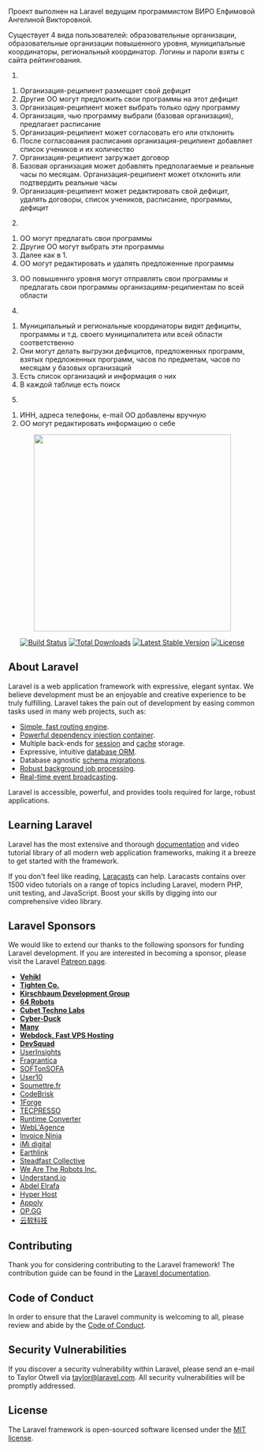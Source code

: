 Проект выполнен на Laravel ведущим программистом ВИРО Елфимовой Ангелиной Викторовной.

Существует 4 вида пользователей: образовательные организации, образовательные организации повышенного уровня, муниципальные координаторы, 
региональный координатор. Логины и пароли взяты с сайта рейтингования.


1.
1) Организация-реципиент размещает свой дефицит
2) Другие ОО могут предложить свои программы на этот дефицит
3) Организация-реципиент может выбрать только одну программу
4) Организация, чью программу выбрали (базовая организация), предлагает расписание
5) Организация-реципиент может согласовать его или отклонить
6) После согласования расписания организация-реципиент добавляет список учеников и их количество
7) Организация-реципиент загружает договор
8) Базовая организация может добавлять предполагаемые и реальные часы по месяцам. Организация-реципиент может отклонить или подтвердить реальные часы
9) Организация-реципиент может редактировать свой дефицит, удалять договоры, список учеников, расписание, программы, дефицит

2.
1) ОО могут предлагать свои программы
2) Другие ОО могут выбрать эти программы
3) Далее как в 1.
4) ОО могут редактировать и удалять предложенные программы

3. ОО повышеннго уровня могут отправлять свои программы и предлагать свои программы организациям-реципиентам по всей области

4. 
1) Муниципальный и региональные координаторы видят дефициты, программы и т.д. своего муниципалитета или всей области соответственно
2) Они могут делать выгрузки дефицитов, предложенных программ, взятых предложенных программ, часов по предметам, часов по месяцам у базовых организаций
3) Есть список организаций и информация о них
4) В каждой таблице есть поиск

5. 
1) ИНН, адреса телефоны, e-mail ОО добавлены вручную
2) ОО могут редактировать информацию о себе














<p align="center"><img src="https://res.cloudinary.com/dtfbvvkyp/image/upload/v1566331377/laravel-logolockup-cmyk-red.svg" width="400"></p>

<p align="center">
<a href="https://travis-ci.org/laravel/framework"><img src="https://travis-ci.org/laravel/framework.svg" alt="Build Status"></a>
<a href="https://packagist.org/packages/laravel/framework"><img src="https://poser.pugx.org/laravel/framework/d/total.svg" alt="Total Downloads"></a>
<a href="https://packagist.org/packages/laravel/framework"><img src="https://poser.pugx.org/laravel/framework/v/stable.svg" alt="Latest Stable Version"></a>
<a href="https://packagist.org/packages/laravel/framework"><img src="https://poser.pugx.org/laravel/framework/license.svg" alt="License"></a>
</p>

## About Laravel

Laravel is a web application framework with expressive, elegant syntax. We believe development must be an enjoyable and creative experience to be truly fulfilling. Laravel takes the pain out of development by easing common tasks used in many web projects, such as:

- [Simple, fast routing engine](https://laravel.com/docs/routing).
- [Powerful dependency injection container](https://laravel.com/docs/container).
- Multiple back-ends for [session](https://laravel.com/docs/session) and [cache](https://laravel.com/docs/cache) storage.
- Expressive, intuitive [database ORM](https://laravel.com/docs/eloquent).
- Database agnostic [schema migrations](https://laravel.com/docs/migrations).
- [Robust background job processing](https://laravel.com/docs/queues).
- [Real-time event broadcasting](https://laravel.com/docs/broadcasting).

Laravel is accessible, powerful, and provides tools required for large, robust applications.

## Learning Laravel

Laravel has the most extensive and thorough [documentation](https://laravel.com/docs) and video tutorial library of all modern web application frameworks, making it a breeze to get started with the framework.

If you don't feel like reading, [Laracasts](https://laracasts.com) can help. Laracasts contains over 1500 video tutorials on a range of topics including Laravel, modern PHP, unit testing, and JavaScript. Boost your skills by digging into our comprehensive video library.

## Laravel Sponsors

We would like to extend our thanks to the following sponsors for funding Laravel development. If you are interested in becoming a sponsor, please visit the Laravel [Patreon page](https://patreon.com/taylorotwell).

- **[Vehikl](https://vehikl.com/)**
- **[Tighten Co.](https://tighten.co)**
- **[Kirschbaum Development Group](https://kirschbaumdevelopment.com)**
- **[64 Robots](https://64robots.com)**
- **[Cubet Techno Labs](https://cubettech.com)**
- **[Cyber-Duck](https://cyber-duck.co.uk)**
- **[Many](https://www.many.co.uk)**
- **[Webdock, Fast VPS Hosting](https://www.webdock.io/en)**
- **[DevSquad](https://devsquad.com)**
- [UserInsights](https://userinsights.com)
- [Fragrantica](https://www.fragrantica.com)
- [SOFTonSOFA](https://softonsofa.com/)
- [User10](https://user10.com)
- [Soumettre.fr](https://soumettre.fr/)
- [CodeBrisk](https://codebrisk.com)
- [1Forge](https://1forge.com)
- [TECPRESSO](https://tecpresso.co.jp/)
- [Runtime Converter](http://runtimeconverter.com/)
- [WebL'Agence](https://weblagence.com/)
- [Invoice Ninja](https://www.invoiceninja.com)
- [iMi digital](https://www.imi-digital.de/)
- [Earthlink](https://www.earthlink.ro/)
- [Steadfast Collective](https://steadfastcollective.com/)
- [We Are The Robots Inc.](https://watr.mx/)
- [Understand.io](https://www.understand.io/)
- [Abdel Elrafa](https://abdelelrafa.com)
- [Hyper Host](https://hyper.host)
- [Appoly](https://www.appoly.co.uk)
- [OP.GG](https://op.gg)
- [云软科技](http://www.yunruan.ltd/)

## Contributing

Thank you for considering contributing to the Laravel framework! The contribution guide can be found in the [Laravel documentation](https://laravel.com/docs/contributions).

## Code of Conduct

In order to ensure that the Laravel community is welcoming to all, please review and abide by the [Code of Conduct](https://laravel.com/docs/contributions#code-of-conduct).

## Security Vulnerabilities

If you discover a security vulnerability within Laravel, please send an e-mail to Taylor Otwell via [taylor@laravel.com](mailto:taylor@laravel.com). All security vulnerabilities will be promptly addressed.

## License

The Laravel framework is open-sourced software licensed under the [MIT license](https://opensource.org/licenses/MIT).
